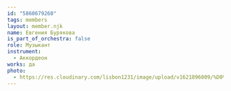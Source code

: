 ```yaml
---
id: "5860679260"
tags: members
layout: member.njk
name: Евгения Бурякова
is_part_of_orchestra: false
role: Музыкант
instrument:
  - Аккордеон
works: да
photo:
  - https://res.cloudinary.com/lisbon1231/image/upload/v1621896009/%D0%A1%D0%BD%D0%B8%D0%BC%D0%BE%D0%BA_%D1%8D%D0%BA%D1%80%D0%B0%D0%BD%D0%B0_2021-05-25_%D0%B2_01.39.57_llhz7m.png
---
```

